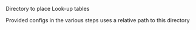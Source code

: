 Directory to place Look-up tables

Provided configs in the various steps uses a relative path to this directory